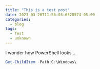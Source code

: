 ```yaml
---
title: "This is a test post"
date: 2023-03-26T11:56:03.6328574-05:00
categories:
  - blog
tags:
  - Test
  - unknown
---
```


I wonder how PowerShell looks...

```powershell
Get-ChildItem -Path C:\Windows\
```
